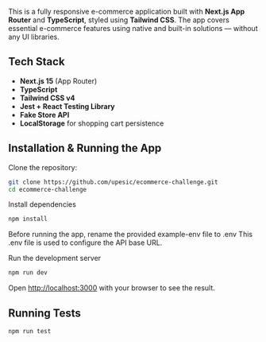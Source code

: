 This is a fully responsive e-commerce application built with **Next.js App Router** and **TypeScript**, styled using **Tailwind CSS**. The app covers essential e-commerce features using native and built-in solutions — without any UI libraries.

## Tech Stack

- **Next.js 15** (App Router)
- **TypeScript**
- **Tailwind CSS v4**
- **Jest + React Testing Library**
- **Fake Store API**
- **LocalStorage** for shopping cart persistence

## Installation & Running the App

Clone the repository:

```bash
git clone https://github.com/upesic/ecommerce-challenge.git
cd ecommerce-challenge

```
Install dependencies

```bash
npm install
```
Before running the app, rename the provided example-env file to .env
This .env file is used to configure the API base URL.

Run the development server

```bash
npm run dev
```
Open [http://localhost:3000](http://localhost:3000) with your browser to see the result.

## Running Tests
```bash
npm run test
```
